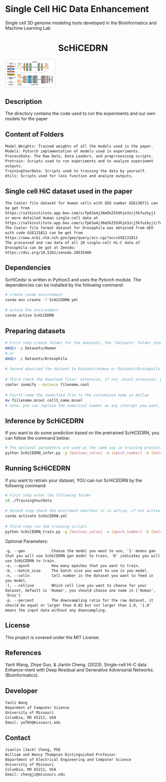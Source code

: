 # Single Cell HiC Data Enhancement
Single cell 3D genome modeling tools developed in the Bioinformatics and Machine Learning Lab

<h1 align="center">ScHiCEDRN</h1>

<img
  src="./showing.jpg"
  alt="The method used in our paper"
  title="ScHiCedsr and ScHiCedsrgan"
  style="border: 1px solid #ddd; border-radius: 4px; padding: 5px; max-width: 150px">


## Description
The directory contains the code used to run the experiments and our own models for the paper


## Content of Folders

```
Model_Weights: Trained weights of all the models used in the paper.
Models: Pytorch implementation of models used in experiments.
ProcessData: The Raw Data, Data Loaders, and preprcoessing scripts.
Pretrain: Scripts used to run experiments and to analyze experiemnt outputs.
TrainingYourData: Scripts used to training the data by yourself.
Utils: Scripts used for loss function and analyze outputs.
```

## Single cell HiC dataset used in the paper

```
The Cooler file dataset for Human cells with GEO number GSE130711 can be get from https://salkinstitute.app.box.com/s/fp63a4j36m5k255dhje3zcj5kfuzkyj1 or more detailed Human single-cell data at https://salkinstitute.app.box.com/s/fp63a4j36m5k255dhje3zcj5kfuzkyj1/folder/82405563291
The Cooler file format dataset for Drosophila was obtained from GEO with code GSE131811 can be get from https://www.ncbi.nlm.nih.gov/geo/query/acc.cgi?acc=GSE131811
The processed and raw data of all 20 single-cell Hi-C data of Drosophila can be got at Zenodo: https://doi.org/10.5281/zenodo.10535486
```

## Dependencies

ScHiCedsr is written in Python3 and uses the Pytorch module. 
The dependencies can be installed by the following command:

```bash
# create conda environment
conda env create -f ScHiCEDRN.yml

# active the environment
conda active ScHiCEDRN
```

## Preparing datasets
```bash
# First step create folder for the datasets, the 'Datasets' folder should be at the same level as 'TrainingYourData' Folder 
mkdir -p Datasets/Human
# or
mkdir -p Datasets/Drosophila 

# Second download the dataset to Datasets/Human or Datasets/Drosophila the by the given link

# Third check the download files' extension, if not .mcool extension, you should zoomify the files to get the resolution you want
cooler zoomify --balance filename.cool

# Fourth name the zoomified file to the customized name as bellow
mv fiilename.mcool cell1_name.mcool
# note: you can replace the numerical number as any interger you want, and change the 'name' as you want.
```

## Inference by ScHiCEDRN

If you want to do some prediction based on the pretrained ScHiCEDRN, you can follow the command below:

```bash
# The optional parameters are used as the same way in training process.
python ScHiCEDRN_infer.py -g [boolean_value] -e [epoch_number] -b [batch_size] -n [cell_number] -l [cell_line] -p [percentage]
```

## Running ScHiCEDRN

If you want to retrain your dataset, YOU can run ScHiCEDRN by the following command:

```bash
# First step enter the following folder
cd ./TrainingYourData

# Second step check the envirment whetther it is active, if not active the envirment 
conda activate ScHiCEDRN.yml

# Third step run the training scripts
python ScHiCEDRN_train.py -g [boolean_value] -e [epoch_number] -b [batch_size] -n [cell_number] -l [cell_line] -p [percentage]
```

Optional Parameters:

```
-g, --gan            Choose the model you want to use, '1' means gan that you will use ScHiCEDRN gan model to train, '0' indicates you will use ScHiCEDRN to train.
-e, --epoch          How many epoches that you want to train.
-b, --batch_size     The batch size you want to use in you model.
-n, --celln          Cell number in the dataset you want to feed in you model.
-l, --celline        Which cell line you want to choose for your dataset, default is 'Human', you should choose one name in ['Human', 'Dros']
-p, --percent        The downsampling ratio for the raw dataset, it should be equal or larger than 0.02 but not larger than 1.0, '1.0' means the input data without any downsampling. 
```



## License
This project is covered under the MIT License.

## References
Yanli Wang, Zhiye Guo, & Jianlin Cheng. (2023). Single-cell Hi-C data Enhance-ment with Deep Residual and Generative Adversarial Networks. (Bioinformatics).

## Developer

```
Yanli Wang
Deparment of Computer Science
University of Missouri
Columbia, MO 65211, USA
Email: yw7bh@missouri.edu
```

## Contact

```
Jianlin (Jack) Cheng, PhD
William and Nancy Thompson Distinguished Professor
Department of Electrical Engineering and Computer Science
University of Missouri
Columbia, MO 65211, USA
Email: chengji@missouri.edu
```


